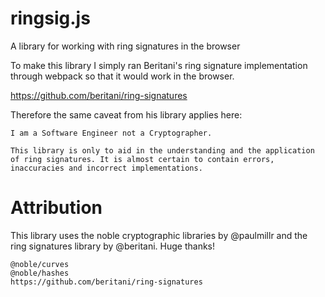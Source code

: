 # ringsig.js
A library for working with ring signatures in the browser

To make this library I simply ran Beritani's ring signature implementation through webpack so that it would work in the browser.

https://github.com/beritani/ring-signatures

Therefore the same caveat from his library applies here:

```
I am a Software Engineer not a Cryptographer.

This library is only to aid in the understanding and the application of ring signatures. It is almost certain to contain errors, inaccuracies and incorrect implementations.
```

# Attribution

This library uses the noble cryptographic libraries by @paulmillr and the ring signatures library by @beritani. Huge thanks!

    @noble/curves
    @noble/hashes
    https://github.com/beritani/ring-signatures
